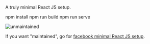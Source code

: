 A truly minimal React JS setup.

npm install
npm run build
npm run serve

![unmaintained](http://img.shields.io/badge/status-unmaintained-red.png)

If you want "maintained", go for [facebook minimal React JS setup](https://facebook.github.io/react/blog/2016/07/22/create-apps-with-no-configuration.html).
